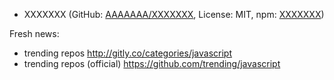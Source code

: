 
* XXXXXXX (GitHub: [AAAAAAA/XXXXXXX](https://github.com/AAAAAAA/XXXXXXX), License: MIT, npm: [XXXXXXX](https://www.npmjs.com/package/XXXXXXX))


Fresh news:
* trending repos http://gitly.co/categories/javascript
* trending repos (official) https://github.com/trending/javascript
